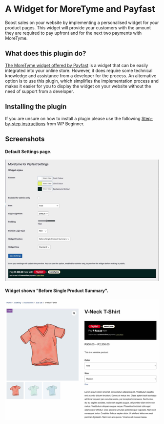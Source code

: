 # A Widget for MoreTyme and Payfast
Boost sales on your website by implementing a personalised widget for your product pages. This widget will provide your customers with the amount they are required to pay upfront and for the next two payments with MoreTyme.

## What does this plugin do?
[The MoreTyme widget offered by Payfast](https://developers.payfast.co.za/docs#widgets-moretyme) is a widget that can be easily integrated into your online store. However, it does require some technical knowledge and assistance from a developer for the process. An alternative option is to use this plugin, which simplifies the implementation process and makes it easier for you to display the widget on your website without the need of support from a developer.

## Installing the plugin
If you are unsure on how to install a plugin please use the following [Step-by-step instructions](https://www.wpbeginner.com/beginners-guide/step-by-step-guide-to-install-a-wordpress-plugin-for-beginners/) from WP Beginner.

## Screenshots
#### Default Settings page.
![Default Settings page.](assets/screenshots/screenshot-1.jpg)

#### Widget shown "Before Single Product Summary".
![Widget shown "Before Single Product Summary".](assets/screenshots/screenshot-2.jpg)

